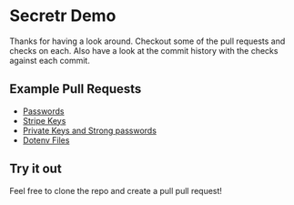 # Secretr Demo

Thanks for having a look around. Checkout some of the pull requests and checks on each. Also have a look at the commit history with the checks against each commit.

## Example Pull Requests

- [Passwords](https://github.com/Secretrco/demo/pull/6/files)
- [Stripe Keys](https://github.com/Secretrco/demo/pull/5/files)
- [Private Keys and Strong passwords](https://github.com/Secretrco/demo/pull/4/files)
- [Dotenv Files](https://github.com/Secretrco/demo/pull/3/files)

## Try it out

Feel free to clone the repo and create a pull pull request!
